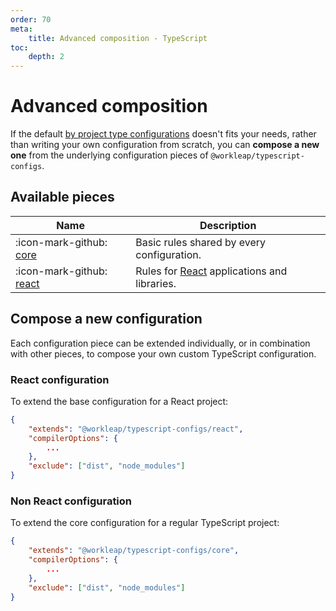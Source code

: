 ```yaml
---
order: 70
meta:
    title: Advanced composition - TypeScript
toc:
    depth: 2
---
```


# Advanced composition

If the default [by project type configurations](default.md/#available-configurations) doesn't fits your needs, rather than writing your own configuration from scratch, you can **compose a new one** from the underlying configuration pieces of `@workleap/typescript-configs`.

## Available pieces

| Name | Description |
| ---  | --- |
| :icon-mark-github: [core](https://github.com/gsoft-inc/wl-web-configs/blob/main/packages/typescript-configs/core.json) | Basic rules shared by every configuration. |
| :icon-mark-github: [react](https://github.com/gsoft-inc/wl-web-configs/blob/main/packages/typescript-configs/react.json) | Rules for [React](https://react.dev/) applications and libraries. |

## Compose a new configuration

Each configuration piece can be extended individually, or in combination with other pieces, to compose your own custom TypeScript configuration.

### React configuration

To extend the base configuration for a React project:

```json !#2 tsconfig.json
{
    "extends": "@workleap/typescript-configs/react",
    "compilerOptions": {
        ...
    },
    "exclude": ["dist", "node_modules"]
}
```

### Non React configuration

To extend the core configuration for a regular TypeScript project:

```json !#2 tsconfig.json
{
    "extends": "@workleap/typescript-configs/core",
    "compilerOptions": {
        ...
    },
    "exclude": ["dist", "node_modules"]
}
```
